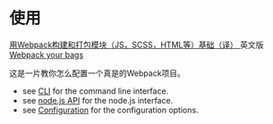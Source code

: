 # 使用

[用Webpack构建和打包模块（JS，SCSS，HTML等）基础（译）
](http://benweizhu.github.io/blog/2016/02/28/webpack-your-bags-translation/)
英文版[Webpack your bags ](http://blog.madewithlove.be/post/webpack-your-bags/)

这是一片教你怎么配置一个真是的Webpack项目。
* see [CLI](/chapter8/CLI.html) for the command line interface.
* see [node.js API](/chapter8/NodejsAPI.html) for the node.js interface.
* see [Configuration](/chapter8/Configuration.html) for the configuration options.